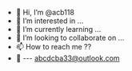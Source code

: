 - 👋 Hi, I’m @acb118
- 👀 I’m interested in ...
- 🌱 I’m currently learning ...
- 💞️ I’m looking to collaborate on ...
- 📫 How to reach me ??
- 🤙 --- abcdcba33@outlook.com

<!---
acb118/acb118 is a ✨ special ✨ repository because its `README.md` (this file) appears on your GitHub profile.
You can click the Preview link to take a look at your changes.
--->
